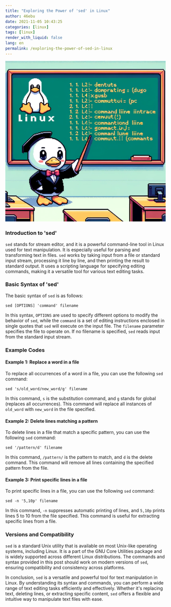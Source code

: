 ```yaml
---
title: "Exploring the Power of 'sed' in Linux"
author: 46ebu
date: 2021-11-05 10:43:25 
categories: [linux]
tags: [linux]
render_with_liquid: false
lang: en
permalink: /exploring-the-power-of-sed-in-linux
---
```


![Intro](/assets/img/post/linux.png)
### Introduction to 'sed'
`sed` stands for stream editor, and it is a powerful command-line tool in Linux used for text manipulation. It is especially useful for parsing and transforming text in files. `sed` works by taking input from a file or standard input stream, processing it line by line, and then printing the result to standard output. It uses a scripting language for specifying editing commands, making it a versatile tool for various text editing tasks.

### Basic Syntax of 'sed'
The basic syntax of `sed` is as follows:
```
sed [OPTIONS] 'command' filename
```
In this syntax, `OPTIONS` are used to specify different options to modify the behavior of `sed`, while the `command` is a set of editing instructions enclosed in single quotes that `sed` will execute on the input file. The `filename` parameter specifies the file to operate on. If no filename is specified, `sed` reads input from the standard input stream.

### Example Codes
#### Example 1: Replace a word in a file
To replace all occurrences of a word in a file, you can use the following `sed` command:
```
sed 's/old_word/new_word/g' filename
```
In this command, `s` is the substitution command, and `g` stands for global (replaces all occurrences). This command will replace all instances of `old_word` with `new_word` in the file specified.

#### Example 2: Delete lines matching a pattern
To delete lines in a file that match a specific pattern, you can use the following `sed` command:
```
sed '/pattern/d' filename
```
In this command, `/pattern/` is the pattern to match, and `d` is the delete command. This command will remove all lines containing the specified pattern from the file.

#### Example 3: Print specific lines in a file
To print specific lines in a file, you can use the following `sed` command:
```
sed -n '5,10p' filename
```
In this command, `-n` suppresses automatic printing of lines, and `5,10p` prints lines 5 to 10 from the file specified. This command is useful for extracting specific lines from a file.

### Versions and Compatibility
`sed` is a standard Unix utility that is available on most Unix-like operating systems, including Linux. It is a part of the GNU Core Utilities package and is widely supported across different Linux distributions. The commands and syntax provided in this post should work on modern versions of `sed`, ensuring compatibility and consistency across platforms.

In conclusion, `sed` is a versatile and powerful tool for text manipulation in Linux. By understanding its syntax and commands, you can perform a wide range of text editing tasks efficiently and effectively. Whether it's replacing text, deleting lines, or extracting specific content, `sed` offers a flexible and intuitive way to manipulate text files with ease.
